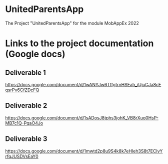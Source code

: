 # UnitedParentsApp
 The Project "UnitedParentsApp" for the module MobAppEx 2022
# Links to the project documentation (Google docs)

## Deliverable 1
https://docs.google.com/document/d/1wANYJw6TffgtrnHSEah_iUjuCJa8cEqsrPv6CfZDcFQ

## Deliverable 2
https://docs.google.com/document/d/1sADosJ8tphs3johK_VB8rXuo0HsP-MB7c1Q-PqaO4Jo

## Deliverable 3
https://docs.google.com/document/d/1mwtd2p8u9S4k8k7eHIeh3S8t7ECIvYrfqJUSDVsEaY0
